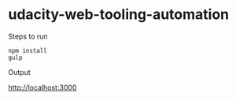 # udacity-web-tooling-automation

Steps to run
```
npm install
gulp
```

Output

[http://localhost:3000](http://localhost:3000)
